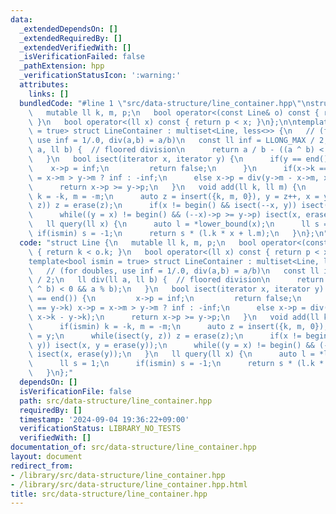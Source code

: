```yaml
---
data:
  _extendedDependsOn: []
  _extendedRequiredBy: []
  _extendedVerifiedWith: []
  _isVerificationFailed: false
  _pathExtension: hpp
  _verificationStatusIcon: ':warning:'
  attributes:
    links: []
  bundledCode: "#line 1 \"src/data-structure/line_container.hpp\"\nstruct Line {\n\
    \   mutable ll k, m, p;\n   bool operator<(const Line& o) const { return k < o.k;\
    \ }\n   bool operator<(ll x) const { return p < x; }\n};\n\ntemplate<bool ismin\
    \ = true> struct LineContainer : multiset<Line, less<>> {\n   // (for doubles,\
    \ use inf = 1/.0, div(a,b) = a/b)\n   const ll inf = LLONG_MAX / 2;\n   ll div(ll\
    \ a, ll b) {  // floored division\n      return a / b - ((a ^ b) < 0 && a % b);\n\
    \   }\n   bool isect(iterator x, iterator y) {\n      if(y == end()) {\n     \
    \    x->p = inf;\n         return false;\n      }\n      if(x->k == y->k) x->p\
    \ = x->m > y->m ? inf : -inf;\n      else x->p = div(y->m - x->m, x->k - y->k);\n\
    \      return x->p >= y->p;\n   }\n   void add(ll k, ll m) {\n      if(ismin)\
    \ k = -k, m = -m;\n      auto z = insert({k, m, 0}), y = z++, x = y;\n      while(isect(y,\
    \ z)) z = erase(z);\n      if(x != begin() && isect(--x, y)) isect(x, y = erase(y));\n\
    \      while((y = x) != begin() && (--x)->p >= y->p) isect(x, erase(y));\n   }\n\
    \   ll query(ll x) {\n      auto l = *lower_bound(x);\n      ll s = 1;\n     \
    \ if(ismin) s = -1;\n      return s * (l.k * x + l.m);\n   }\n};\n"
  code: "struct Line {\n   mutable ll k, m, p;\n   bool operator<(const Line& o) const\
    \ { return k < o.k; }\n   bool operator<(ll x) const { return p < x; }\n};\n\n\
    template<bool ismin = true> struct LineContainer : multiset<Line, less<>> {\n\
    \   // (for doubles, use inf = 1/.0, div(a,b) = a/b)\n   const ll inf = LLONG_MAX\
    \ / 2;\n   ll div(ll a, ll b) {  // floored division\n      return a / b - ((a\
    \ ^ b) < 0 && a % b);\n   }\n   bool isect(iterator x, iterator y) {\n      if(y\
    \ == end()) {\n         x->p = inf;\n         return false;\n      }\n      if(x->k\
    \ == y->k) x->p = x->m > y->m ? inf : -inf;\n      else x->p = div(y->m - x->m,\
    \ x->k - y->k);\n      return x->p >= y->p;\n   }\n   void add(ll k, ll m) {\n\
    \      if(ismin) k = -k, m = -m;\n      auto z = insert({k, m, 0}), y = z++, x\
    \ = y;\n      while(isect(y, z)) z = erase(z);\n      if(x != begin() && isect(--x,\
    \ y)) isect(x, y = erase(y));\n      while((y = x) != begin() && (--x)->p >= y->p)\
    \ isect(x, erase(y));\n   }\n   ll query(ll x) {\n      auto l = *lower_bound(x);\n\
    \      ll s = 1;\n      if(ismin) s = -1;\n      return s * (l.k * x + l.m);\n\
    \   }\n};"
  dependsOn: []
  isVerificationFile: false
  path: src/data-structure/line_container.hpp
  requiredBy: []
  timestamp: '2024-09-04 19:36:22+09:00'
  verificationStatus: LIBRARY_NO_TESTS
  verifiedWith: []
documentation_of: src/data-structure/line_container.hpp
layout: document
redirect_from:
- /library/src/data-structure/line_container.hpp
- /library/src/data-structure/line_container.hpp.html
title: src/data-structure/line_container.hpp
---
```

